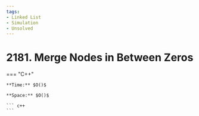 ```yaml
---
tags:
- Linked List
- Simulation
- Unsolved
---
```



# 2181. Merge Nodes in Between Zeros

=== "C++"

    **Time:** $O()$

    **Space:** $O()$

    ``` c++
    ```